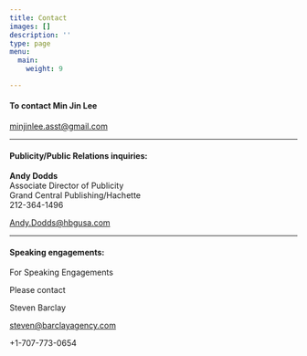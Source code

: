 ```yaml
---
title: Contact
images: []
description: ''
type: page
menu:
  main:
    weight: 9

---
```

#### To contact Min Jin Lee

minjinlee.asst@gmail.com

***

#### Publicity/Public Relations inquiries:

**Andy Dodds**  
Associate Director of Publicity  
Grand Central Publishing/Hachette  
212-364-1496

Andy.Dodds@hbgusa.com

***

#### Speaking engagements:

For Speaking Engagements

Please contact

Steven Barclay

[steven@barclayagency.com](mailto:steven@barclayagency.com)

\+1-707-773-0654
